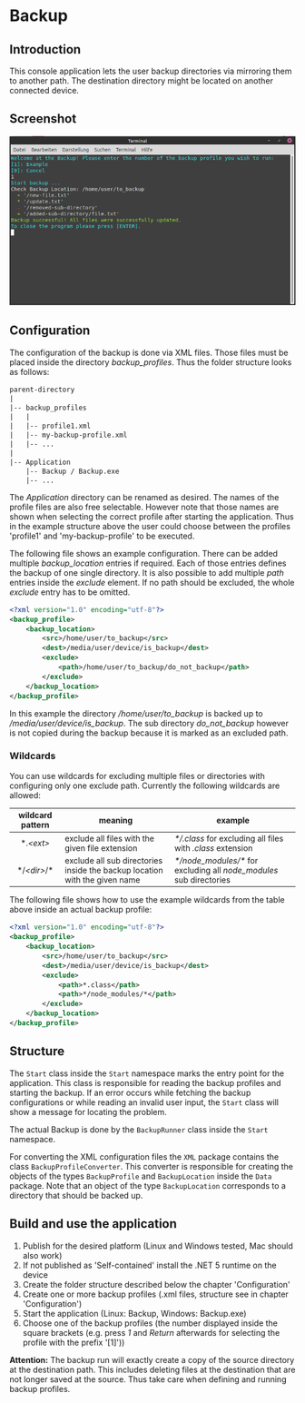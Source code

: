 # Backup

## Introduction

This console application lets the user backup directories via mirroring them to another path.
The destination directory might be located on another connected device.

## Screenshot

![Screenshot](Screenshot.png)

## Configuration

The configuration of the backup is done via XML files. 
Those files must be placed inside the directory _backup\_profiles_. 
Thus the folder structure looks as follows:

```
parent-directory
|
|-- backup_profiles
|   |
|   |-- profile1.xml
|   |-- my-backup-profile.xml
|   |-- ...
|
|-- Application
    |-- Backup / Backup.exe
    |-- ...
``` 

The _Application_ directory can be renamed as desired.
The names of the profile files are also free selectable. 
However note that those names are shown when selecting the correct profile after starting the application.
Thus in the example structure above the user could choose between the profiles 'profile1' and 'my-backup-profile' to be executed. 

The following file shows an example configuration. 
There can be added multiple _backup\_location_ entries if required. 
Each of those entries defines the backup of one single directory.
It is also possible to add multiple _path_ entries inside the _exclude_ element. 
If no path should be excluded, the whole _exclude_ entry has to be omitted.

```xml
<?xml version="1.0" encoding="utf-8"?>
<backup_profile>
    <backup_location>
        <src>/home/user/to_backup</src>
        <dest>/media/user/device/is_backup</dest>
        <exclude>
            <path>/home/user/to_backup/do_not_backup</path>
        </exclude>
    </backup_location>
</backup_profile>
```

In this example the directory _/home/user/to_backup_ is backed up to _/media/user/device/is\_backup_. The sub directory _do\_not\_backup_
however is not copied during the backup because it is marked as an excluded path.

### Wildcards

You can use wildcards for excluding multiple files or directories with configuring only one exclude path.
Currently the following wildcards are allowed:

|  wildcard pattern  |                                meaning                                     |                          example                                       |
|         :---:      |                                  ---                                       |                            ---                                         |
| \*._\<ext\>_       | exclude all files with the given file extension                            | _\*/.class_ for excluding all files with _.class_ extension            |
| \*/_\<dir\>_/\*    | exclude all sub directories inside the backup location with the given name | _\*/node_modules/\*_ for excluding all _node\_modules_ sub directories |

The following file shows how to use the example wildcards from the table above inside an actual backup profile:

```xml
<?xml version="1.0" encoding="utf-8"?>
<backup_profile>
    <backup_location>
        <src>/home/user/to_backup</src>
        <dest>/media/user/device/is_backup</dest>
        <exclude>
            <path>*.class</path>
            <path>*/node_modules/*</path>
        </exclude>
    </backup_location>
</backup_profile>
```

## Structure

The `Start` class inside the `Start` namespace marks the entry point for the application. 
This class is responsible for reading the backup profiles and starting the backup. 
If an error occurs while fetching the backup configurations or while reading an invalid user input, the `Start` class will show a message for locating the problem.

The actual Backup is done by the `BackupRunner` class inside the `Start` namespace. 

For converting the XML configuration files the `XML` package contains the class `BackupProfileConverter`.
This converter is responsible for creating the objects of the types `BackupProfile` and `BackupLocation` inside the
`Data` package. 
Note that an object of the type `BackupLocation` corresponds to a directory that should be backed up.

## Build and use the application

1. Publish for the desired platform (Linux and Windows tested, Mac should also work)
2. If not published as 'Self-contained' install the .NET 5 runtime on the device
3. Create the folder structure described below the chapter 'Configuration'
4. Create one or more backup profiles (.xml files, structure see in chapter 'Configuration')
5. Start the application (Linux: Backup, Windows: Backup.exe)
6. Choose one of the backup profiles (the number displayed inside the square brackets 
   (e.g. press _1_ and _Return_ afterwards for selecting the profile with the prefix '\[1\]'))

**Attention:** 
The backup run will exactly create a copy of the source directory at the destination path.
This includes deleting files at the destination that are not longer saved at the source.
Thus take care when defining and running backup profiles.